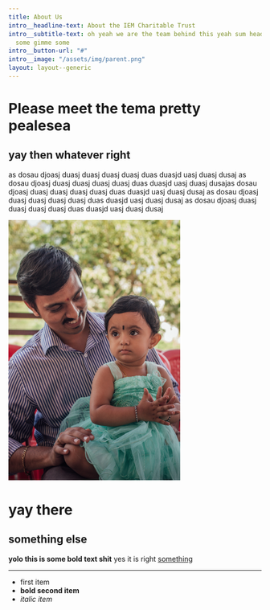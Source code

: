 ```yaml
---
title: About Us
intro__headline-text: About the IEM Charitable Trust
intro__subtitle-text: oh yeah we are the team behind this yeah sum headline gimme
  some gimme some
intro__button-url: "#"
intro__image: "/assets/img/parent.png"
layout: layout--generic
---
```


# Please meet the tema pretty pealesea

## yay then whatever right

as dosau djoasj duasj duasj duasj duasj duas duasjd uasj duasj dusaj as dosau djoasj duasj duasj duasj duasj duas duasjd uasj duasj dusajas dosau djoasj duasj duasj duasj duasj duas duasjd uasj duasj dusaj as dosau djoasj duasj duasj duasj duasj duas duasjd uasj duasj dusaj as dosau djoasj duasj duasj duasj duasj duas duasjd uasj duasj dusaj

![ashdousahdouahsoa](/assets/img/baby.png)

# yay there

## something else

**yolo this is some bold text shit** yes it is right [something](#)

---

- first item
- **bold second item**
- *italic item*




































<!-- <div class="intro">

	<h1>Aman Srivastava is a freelance graphic designer with a focus on branding, storytelling, and illustration.</h1>

	<h2>Check out <a href="#">his work</a>, learn more <a href="#">about him</a> or <a href="#">high five him</a>.</h2>
</div>

<div class="intro">
	<h1>Check out <a href="#">his work</a>, learn more <a href="#">about him</a> or <a href="#">high five him</a>.</h1>
</div>

</a><a href="#">
	<span>we all do something.</span>
</a>



<a href="#">
	<span>we all do something.</span>
</a>
<a href="#">
	<span>we all do something.</span>
</a>
<a href="#">
	<span>we all do something.</span>
</a>
<a href="#">
	<span>we all do something.</span>
</a>
<a href="#">
	<span>we all do something.</span>
</a>
<a href="#">
	<span>we all do something.</span>
</a>
<a href="#">
	<span>we all do something.</span>
</a>
<a href="#">
	<span>we all do something.</span>
</a>
<a href="#">
	<span>we all do something.</span>
</a> -->
